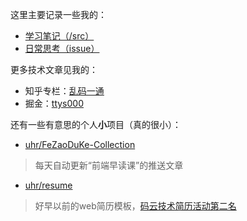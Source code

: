 这里主要记录一些我的：
- [学习笔记（/src）](https://github.com/uhr/blog/tree/master/src)
- [日常思考（issue）](https://github.com/uhr/blog/issues)

更多技术文章见我的：
- 知乎专栏：[乱码一通](https://zhuanlan.zhihu.com/ttys000)
- 掘金：[ttys000](https://juejin.im/user/5812d967bf22ec006880d091/posts)

还有一些有意思的个人**小**项目（真的很小）：
- [uhr/FeZaoDuKe-Collection](https://github.com/uhr/FeZaoDuKe-Collection)
> 每天自动更新“前端早读课”的推送文章
- [uhr/resume](https://github.com/uhr/resume)
> 好早以前的web简历模板，[码云技术简历活动第二名](https://www.oschina.net/question/2267325_2270929)